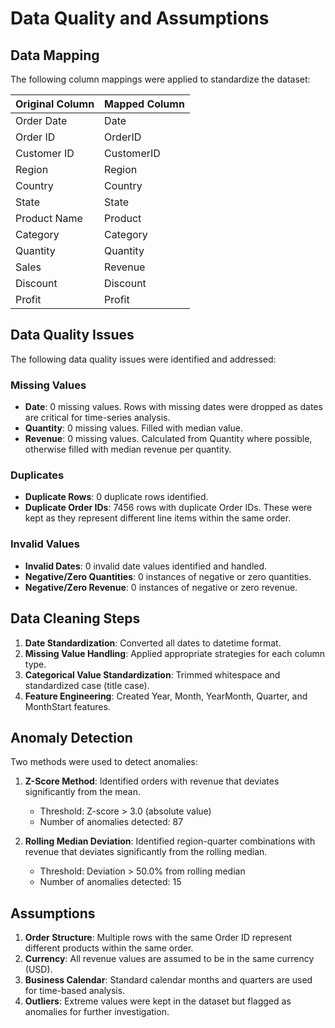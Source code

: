 # Data Quality and Assumptions 
 
## Data Mapping 
 
The following column mappings were applied to standardize the dataset: 
 
| Original Column | Mapped Column | 
|----------------|---------------| 
| Order Date | Date | 
| Order ID | OrderID | 
| Customer ID | CustomerID | 
| Region | Region | 
| Country | Country | 
| State | State | 
| Product Name | Product | 
| Category | Category | 
| Quantity | Quantity | 
| Sales | Revenue | 
| Discount | Discount | 
| Profit | Profit | 
 
## Data Quality Issues 
 
The following data quality issues were identified and addressed: 
 
### Missing Values 
 
- **Date**: 0 missing values. Rows with missing dates were dropped as dates are critical for time-series analysis. 
- **Quantity**: 0 missing values. Filled with median value. 
- **Revenue**: 0 missing values. Calculated from Quantity where possible, otherwise filled with median revenue per quantity. 
 
### Duplicates 
 
- **Duplicate Rows**: 0 duplicate rows identified. 
- **Duplicate Order IDs**: 7456 rows with duplicate Order IDs. These were kept as they represent different line items within the same order. 
 
### Invalid Values 
 
- **Invalid Dates**: 0 invalid date values identified and handled. 
- **Negative/Zero Quantities**: 0 instances of negative or zero quantities. 
- **Negative/Zero Revenue**: 0 instances of negative or zero revenue. 
 
## Data Cleaning Steps 
 
1. **Date Standardization**: Converted all dates to datetime format. 
2. **Missing Value Handling**: Applied appropriate strategies for each column type. 
3. **Categorical Value Standardization**: Trimmed whitespace and standardized case (title case). 
4. **Feature Engineering**: Created Year, Month, YearMonth, Quarter, and MonthStart features. 
 
## Anomaly Detection 
 
Two methods were used to detect anomalies: 
 
1. **Z-Score Method**: Identified orders with revenue that deviates significantly from the mean. 
   - Threshold: Z-score > 3.0 (absolute value) 
   - Number of anomalies detected: 87 
 
2. **Rolling Median Deviation**: Identified region-quarter combinations with revenue that deviates significantly from the rolling median. 
   - Threshold: Deviation > 50.0% from rolling median 
   - Number of anomalies detected: 15 
 
## Assumptions 
 
1. **Order Structure**: Multiple rows with the same Order ID represent different products within the same order. 
2. **Currency**: All revenue values are assumed to be in the same currency (USD). 
3. **Business Calendar**: Standard calendar months and quarters are used for time-based analysis. 
4. **Outliers**: Extreme values were kept in the dataset but flagged as anomalies for further investigation. 
